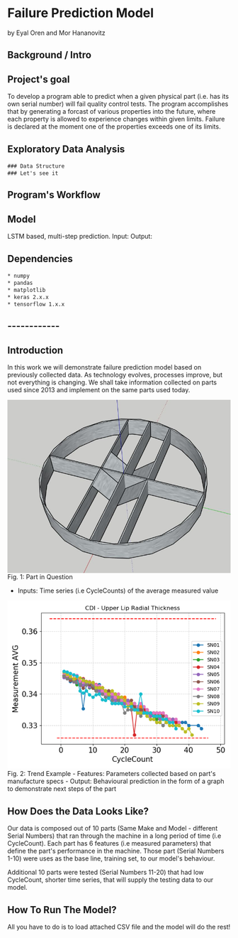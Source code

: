 # Failure Prediction Model 
by Eyal Oren and Mor Hananovitz

## Background / Intro

## Project's goal
To develop a program able to predict when a given physical part (i.e. has its own serial number) will fail quality control tests. The program accomplishes that by generating a forcast of various properties into the future, where each property is allowed to experience changes within given limits. Failure is declared at the moment one of the properties exceeds one of its limits.

## Exploratory Data Analysis
	### Data Structure
	### Let's see it

## Program's Workflow
## Model
LSTM based, multi-step prediction.
Input:
Output:

## Dependencies
	* numpy
	* pandas
	* matplotlib
	* keras 2.x.x
	* tensorflow 1.x.x

## ------------

## Introduction 
In this work we will demonstrate failure prediction model based on previously collected data.
As technology evolves, processes improve, but not everything is changing. We shall take information collected on parts used since 2013 and implement on the same parts used today.

<img src=part.JPG align="center" width=700>
Fig. 1: Part in Question

  - Inputs: Time series (i.e CycleCounts) of the average measured value

<img src=trend_example.png align=“center” width=700>
Fig. 2: Trend Example
  - Features: Parameters collected based on part's manufacture specs
  - Output: Behavioural prediction in the form of a graph to demonstrate next steps of the part


## How Does the Data Looks Like?

Our data is composed out of 10 parts (Same Make and Model - different Serial Numbers) that ran through the machine in a long period of time (i.e CycleCount).
Each part has 6 features (i.e measured parameters) that define the part's performance in the machine.
Those part (Serial Numbers 1-10) were uses as the base line, training set, to our model's behaviour.

Additional 10 parts were tested (Serial Numbers 11-20) that had low CycleCount, shorter time series, that will supply the testing data to our model. 

## How To Run The Model?
All you have to do is to load attached CSV file and the model will do the rest!
